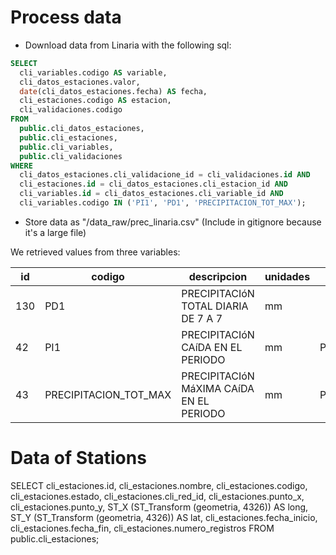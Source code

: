 # Process data 


* Download data from Linaria with the following sql: 

```sql
SELECT 
  cli_variables.codigo AS variable, 
  cli_datos_estaciones.valor, 
  date(cli_datos_estaciones.fecha) AS fecha, 
  cli_estaciones.codigo AS estacion, 
  cli_validaciones.codigo
FROM 
  public.cli_datos_estaciones, 
  public.cli_estaciones, 
  public.cli_variables, 
  public.cli_validaciones
WHERE 
  cli_datos_estaciones.cli_validacione_id = cli_validaciones.id AND
  cli_estaciones.id = cli_datos_estaciones.cli_estacion_id AND
  cli_variables.id = cli_datos_estaciones.cli_variable_id AND
  cli_variables.codigo IN ('PI1', 'PD1', 'PRECIPITACION_TOT_MAX');

```

* Store data as "/data_raw/prec_linaria.csv" (Include in gitignore because it's a large file) 

We retrieved values from three variables: 

| id  | codigo                | descripcion                              | unidades | codigo_oapn_v0        | rango_inferior | rango_superior | codigo_oapn               |
|-----|-----------------------|------------------------------------------|----------|-----------------------|----------------|----------------|---------------------------|
| 130 | PD1                   | PRECIPITACIóN TOTAL DIARIA DE 7 A 7      | mm       |                       |                |                |                           |
| 42  | PI1                   | PRECIPITACIóN CAíDA EN EL PERIODO        | mm       | PRECIPITACION_TOT     | 0              | 42             | PLU(mm)                   |
| 43  | PRECIPITACION_TOT_MAX | PRECIPITACIóN MáXIMA CAíDA EN EL PERIODO | mm       | PRECIPITACION_TOT_MAX | 0              | 42             | PRECIPITACION_TOT_MAX(mm) |



# Data of Stations


SELECT 
  cli_estaciones.id, 
  cli_estaciones.nombre, 
  cli_estaciones.codigo, 
  cli_estaciones.estado, 
  cli_estaciones.cli_red_id, 
  cli_estaciones.punto_x,
  cli_estaciones.punto_y, 
  ST_X (ST_Transform (geometria, 4326)) AS long,
  ST_Y (ST_Transform (geometria, 4326)) AS lat, 
  cli_estaciones.fecha_inicio, 
  cli_estaciones.fecha_fin, 
  cli_estaciones.numero_registros
FROM 
  public.cli_estaciones;
 
